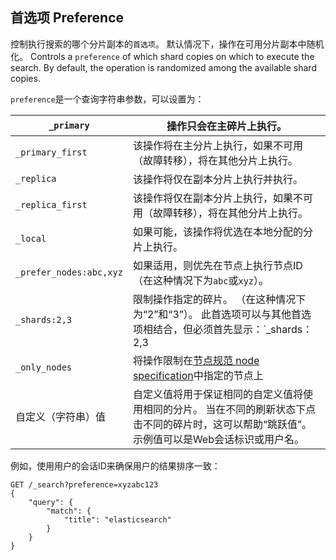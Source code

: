 ## 首选项 Preference

控制执行搜索的哪个分片副本的`首选项`。 默认情况下，操作在可用分片副本中随机化。
Controls a `preference` of which shard copies on which to execute the search. By default, the operation is randomized among the available shard copies.

`preference`是一个查询字符串参数，可以设置为：

`_primary`| 操作只会在主碎片上执行。
---|---    
`_primary_first`| 该操作将在主分片上执行，如果不可用（故障转移），将在其他分片上执行。    
`_replica`| 该操作将仅在副本分片上执行并执行。     
`_replica_first`| 该操作将仅在副本分片上执行，如果不可用（故障转移），将在其他分片上执行。     
`_local`| 如果可能，该操作将优选在本地分配的分片上执行。    
`_prefer_nodes:abc,xyz`| 如果适用，则优先在节点上执行节点ID（在这种情况下为`abc`或`xyz`）。
`_shards:2,3`|限制操作指定的碎片。 （在这种情况下为“2”和“3”）。 此首选项可以与其他首选项相结合，但必须首先显示：`_shards：2,3 | _primary`
`_only_nodes`| 将操作限制在[节点规范 node specification](cluster.html)中指定的节点上
自定义（字符串）值| 自定义值将用于保证相同的自定义值将使用相同的分片。 当在不同的刷新状态下点击不同的碎片时，这可以帮助“跳跃值”。 示例值可以是Web会话标识或用户名。
  
例如，使用用户的会话ID来确保用户的结果排序一致：    
    
    GET /_search?preference=xyzabc123
    {
        "query": {
            "match": {
                "title": "elasticsearch"
            }
        }
    }
